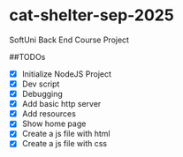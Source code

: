 # cat-shelter-sep-2025
SoftUni Back End Course Project

##TODOs

- [x] Initialize NodeJS Project
- [x] Dev script
- [x] Debugging
- [x] Add basic http server
- [x] Add resources
- [x] Show home page
- [x] Create a js file with html
- [x] Create a js file with css